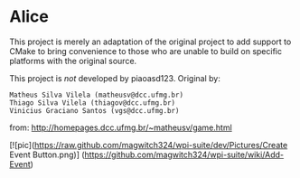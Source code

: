 Alice
=====
This project is merely an adaptation of the original project
to add support to CMake to bring convenience to those who are
unable to build on specific platforms with the original source.

This project is *not* developed by piaoasd123.
Original by:

    Matheus Silva Vilela (matheusv@dcc.ufmg.br)
    Thiago Silva Vilela (thiagov@dcc.ufmg.br)
    Vinicius Graciano Santos (vgs@dcc.ufmg.br)

from:
http://homepages.dcc.ufmg.br/~matheusv/game.html

[![pic](https://raw.github.com/magwitch324/wpi-suite/dev/Pictures/Create Event Button.png)]
(https://github.com/magwitch324/wpi-suite/wiki/Add-Event)